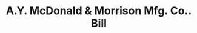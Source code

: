 ---
doi: 10.7916/D8TQ7CJ3
date_other: '1890'
date_other_textual: 1890-1899
form: printed ephemera
genre:
- Invoices
name:
- A.Y. McDonald & Morrison Mfg. Co.
object_in_context_url: https://biggert.cul.columbia.edu/items/view/ave_biggert_00137
subject_hierarchical_geographic:
- Dubuque, Iowa, United States
subject_name:
- A.Y. McDonald & Morrison Mfg. Co.
title: A.Y. McDonald & Morrison Mfg. Co.. Bill
sort_title: A.Y. McDonald & Morrison Mfg. Co.. Bill
call_number: ave_biggert_00137
coordinates:
- 42.504321,-90.686865
pid: ave_biggert_00137
identifiers: ave_biggert_00137
canvas_id: ldpd:395412
permalink: "/items/ave_biggert_00137/"
layout: iiif-image-page
---